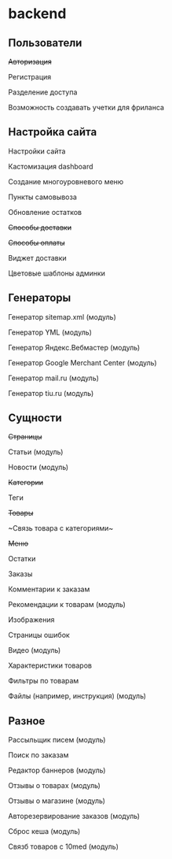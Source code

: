 # backend

## Пользователи

~~Авторизация~~

Регистрация

Разделение доступа

Возможность создавать учетки для фриланса

## Настройка сайта

Настройки сайта

Кастомизация dashboard

Создание многоуровневого меню

Пункты самовывоза

Обновление остатков

~~Способы доставки~~

~~Способы оплаты~~

Виджет доставки

Цветовые шаблоны админки





## Генераторы

Генератор sitemap.xml (модуль)

Генератор YML (модуль)

Генератор Яндекс.Вебмастер (модуль)

Генератор Google Merchant Center (модуль)

Генератор mail.ru (модуль)

Генератор tiu.ru (модуль)





## Сущности

~~Страницы~~

Статьи (модуль)

Новости (модуль)

~~Категории~~

Теги

~~Товары~~

~Связь товара с категориями~

~~Меню~~

Остатки

Заказы

Комментарии к заказам

Рекомендации к товарам (модуль)

Изображения

Страницы ошибок

Видео (модуль)

Характеристики товаров

Фильтры по товарам

Файлы (например, инструкция) (модуль)





## Разное

Рассыльщик писем (модуль)

Поиск по заказам

Редактор баннеров (модуль)

Отзывы о товарах (модуль)

Отзывы о магазине (модуль)

Авторезервирование заказов (модуль)

Сброс кеша (модуль)

Связб товаров с 10med (модуль)
